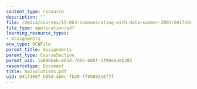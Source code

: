```yaml
---
content_type: resource
description: ''
file: /media/courses/15-063-communicating-with-data-summer-2003/041f4667b85d4b6cfb20ff09883a6f7f_hw2solutions.pdf
file_type: application/pdf
learning_resource_types:
- Assignments
ocw_type: OCWFile
parent_title: Assignments
parent_type: CourseSection
parent_uid: 1a896beb-e81d-7d65-b86f-5f90ebdeb385
resourcetype: Document
title: hw2solutions.pdf
uid: 041f4667-b85d-4b6c-fb20-ff09883a6f7f
---
```

